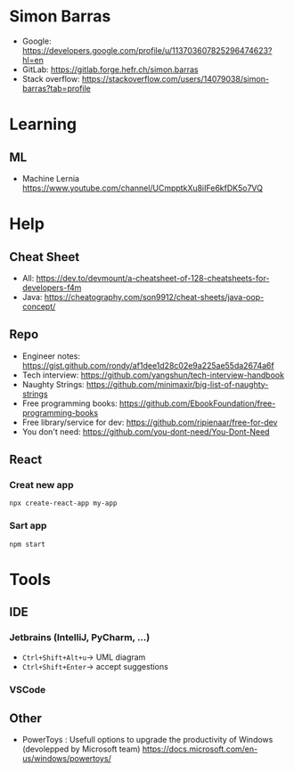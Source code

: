 # Simon Barras
 - Google: https://developers.google.com/profile/u/113703607825296474623?hl=en
 - GitLab: https://gitlab.forge.hefr.ch/simon.barras
 - Stack overflow: https://stackoverflow.com/users/14079038/simon-barras?tab=profile
# Learning
## ML
- Machine Lernia https://www.youtube.com/channel/UCmpptkXu8iIFe6kfDK5o7VQ
# Help
## Cheat Sheet
- All: https://dev.to/devmount/a-cheatsheet-of-128-cheatsheets-for-developers-f4m
- Java: https://cheatography.com/son9912/cheat-sheets/java-oop-concept/
## Repo
- Engineer notes: https://gist.github.com/rondy/af1dee1d28c02e9a225ae55da2674a6f
- Tech interview: https://github.com/yangshun/tech-interview-handbook
- Naughty Strings: https://github.com/minimaxir/big-list-of-naughty-strings
- Free programming books: https://github.com/EbookFoundation/free-programming-books
- Free library/service for dev: https://github.com/ripienaar/free-for-dev
- You don't need: https://github.com/you-dont-need/You-Dont-Need
## React
### Creat new app
 `npx create-react-app my-app`
### Sart app
`npm start`
# Tools
## IDE
### Jetbrains (IntelliJ, PyCharm, ...)
 - `Ctrl+Shift+Alt+u`-> UML diagram
 - `Ctrl+Shift+Enter`-> accept suggestions
### VSCode
## Other
  - PowerToys : Usefull options to upgrade the productivity of Windows (devolepped by Microsoft team) https://docs.microsoft.com/en-us/windows/powertoys/
